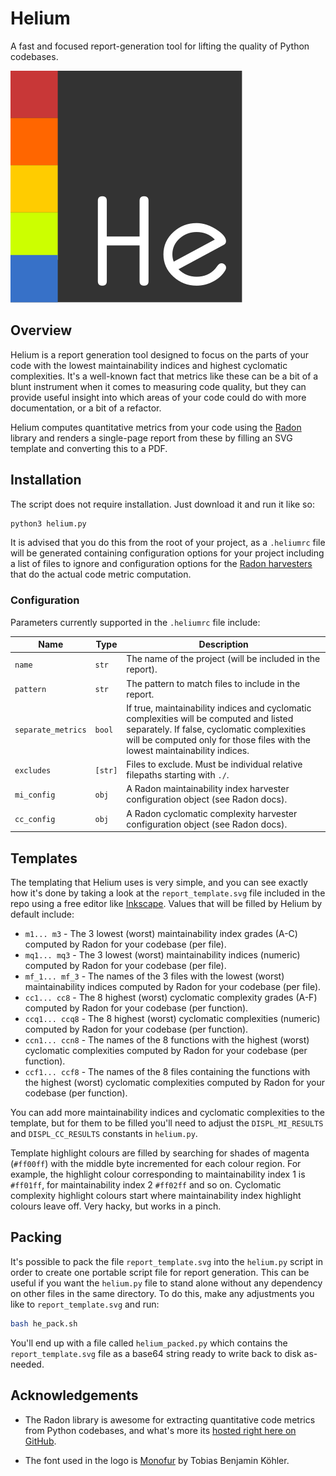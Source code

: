# Helium
A fast and focused report-generation tool for lifting the quality of Python codebases.

![Logo](he_logo.svg)

## Overview
Helium is a report generation tool designed to focus on the parts of your code with the lowest maintainability indices
and highest cyclomatic complexities. It's a well-known fact that metrics like these can be a bit of a blunt instrument
when it comes to measuring code quality, but they can provide useful insight into which areas of your code could do
with more documentation, or a bit of a refactor.

Helium computes quantitative metrics from your code using the [Radon](https://github.com/rubik/radon) library and
renders a single-page report from these by filling an SVG template and converting this to a PDF.

## Installation
The script does not require installation. Just download it and run it like so:

```bash
python3 helium.py
```

It is advised that you do this from the root of your project, as a `.heliumrc` file will be generated containing
configuration options for your project including a list of files to ignore and configuration options for the
[Radon harvesters](https://radon.readthedocs.io/en/latest/api.html#module-radon.cli.harvest) that do the actual code
metric computation.

### Configuration
Parameters currently supported in the `.heliumrc` file include:

| Name               | Type    | Description                                                                                                                                                                                                           |
|--------------------|---------|-----------------------------------------------------------------------------------------------------------------------------------------------------------------------------------------------------------------------|
| `name`             | `str`   | The name of the project (will be included in the report).                                                                                                                                                             |
| `pattern`          | `str`   | The pattern to match files to include in the report.                                                                                                                                                                  |
| `separate_metrics` | `bool`  | If true, maintainability indices and cyclomatic complexities will be computed and listed separately. If false, cyclomatic complexities will be computed only for those files with the lowest maintainability indices. |
| `excludes`         | `[str]` | Files to exclude. Must be individual relative filepaths starting with `./`.                                                                                                                                           |
| `mi_config`        | `obj`   | A Radon maintainability index harvester configuration object (see Radon docs).                                                                                                                                        |
| `cc_config`        | `obj`   | A Radon cyclomatic complexity harvester configuration object (see Radon docs).                                                                                                                                        |

## Templates
The templating that Helium uses is very simple, and you can see exactly how it's done by taking a look at the
`report_template.svg` file included in the repo using a free editor like [Inkscape](https://inkscape.org/). Values
that will be filled by Helium by default include:

+ `m1... m3` - The 3 lowest (worst) maintainability index grades (A-C) computed by Radon for your codebase (per file).
+ `mq1... mq3` - The 3 lowest (worst) maintainability indices (numeric) computed by Radon for your codebase (per file).
+ `mf_1... mf_3` - The names of the 3 files with the lowest (worst) maintainability indices computed by Radon for your
  codebase (per file).
+ `cc1... cc8` - The 8 highest (worst) cyclomatic complexity grades (A-F) computed by Radon for your codebase (per
  function).
+ `ccq1... ccq8` - The 8 highest (worst) cyclomatic complexities (numeric) computed by Radon for your codebase (per
  function).
+ `ccn1... ccn8` - The names of the 8 functions with the highest (worst) cyclomatic complexities computed by Radon for
  your codebase (per function).
+ `ccf1... ccf8` - The names of the 8 files containing the functions with the highest (worst) cyclomatic complexities
  computed by Radon for your codebase (per function).

You can add more maintainability indices and cyclomatic complexities to the template, but for them to be filled you'll
need to adjust the `DISPL_MI_RESULTS` and `DISPL_CC_RESULTS` constants in `helium.py`.

Template highlight colours are filled by searching for shades of magenta (`#ff00ff`) with the middle byte incremented
for each colour region. For example, the highlight colour corresponding to maintainability index 1 is `#ff01ff`, for
maintainability index 2 `#ff02ff` and so on. Cyclomatic complexity highlight colours start where maintainability index
highlight colours leave off. Very hacky, but works in a pinch.

## Packing
It's possible to pack the file `report_template.svg` into the `helium.py` script in order to create one portable script
file for report generation. This can be useful if you want the `helium.py` file to stand alone without any dependency
on other files in the same directory. To do this, make any adjustments you like to `report_template.svg` and run:

```bash
bash he_pack.sh
```

You'll end up with a file called `helium_packed.py` which contains the `report_template.svg` file as a base64 string
ready to write back to disk as-needed.

## Acknowledgements

+ The Radon library is awesome for extracting quantitative code metrics from Python codebases, and what's more its
  [hosted right here on GitHub](https://github.com/rubik/radon).
* The font used in the logo is [Monofur](https://www.dafont.com/monofur.font) by Tobias Benjamin Köhler.
